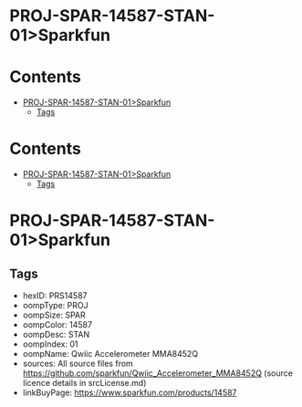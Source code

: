 
PROJ-SPAR-14587-STAN-01>Sparkfun
================================

Contents
========

* [PROJ-SPAR-14587-STAN-01>Sparkfun](#proj-spar-14587-stan-01sparkfun)
	* [Tags](#tags)

Contents
========

* [PROJ-SPAR-14587-STAN-01>Sparkfun](#proj-spar-14587-stan-01sparkfun)
	* [Tags](#tags)

# PROJ-SPAR-14587-STAN-01>Sparkfun

## Tags

- hexID: PRS14587
- oompType: PROJ
- oompSize: SPAR
- oompColor: 14587
- oompDesc: STAN
- oompIndex: 01
- oompName: Qwiic Accelerometer MMA8452Q
- sources: All source files from https://github.com/sparkfun/Qwiic_Accelerometer_MMA8452Q (source licence details in srcLicense.md)
- linkBuyPage: https://www.sparkfun.com/products/14587
